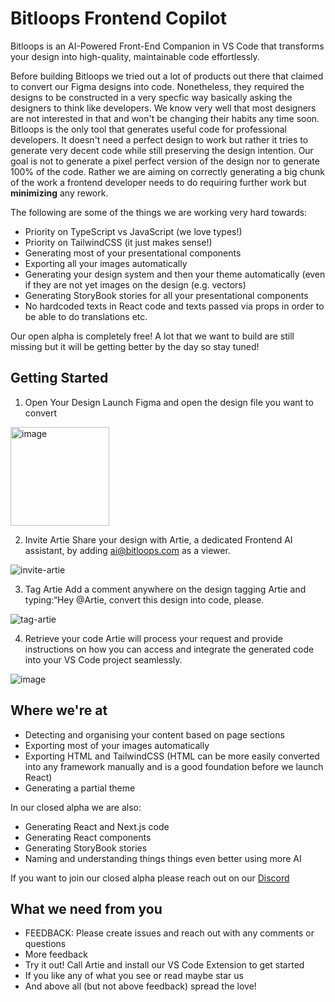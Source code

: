 # Bitloops Frontend Copilot
Bitloops is an AI-Powered Front-End Companion in VS Code that transforms your design into high-quality, maintainable code effortlessly.

Before building Bitloops we tried out a lot of products out there that claimed to convert our Figma designs into code. Nonetheless, they required the designs to be constructed in a very specfic way basically asking the designers to think like developers. We know very well that most designers are not interested in that and won't be changing their habits any time soon. Bitloops is the only tool that generates useful code for professional developers. It doesn't need a perfect design to work but rather it tries to generate very decent code while still preserving the design intention. Our goal is not to generate a pixel perfect version of the design nor to generate 100% of the code. Rather we are aiming on correctly generating a big chunk of the work a frontend developer needs to do requiring further work but **minimizing** any rework. 

The following are some of the things we are working very hard towards:

- Priority on TypeScript vs JavaScript (we love types!)
- Priority on TailwindCSS (it just makes sense!)
- Generating most of your presentational components
- Exporting all your images automatically
- Generating your design system and then your theme automatically (even if they are not yet images on the design (e.g. vectors)
- Generating StoryBook stories for all your presentational components
- No hardcoded texts in React code and texts passed via props in order to be able to do translations etc.

Our open alpha is completely free! A lot that we want to build are still missing but it will be getting better by the day so stay tuned!

## Getting Started

1. Open Your Design
Launch Figma and open the design file you want to convert

<img width="158" alt="image" src="https://github.com/bitloops/frontend-copilot/assets/1571105/c3da0d8e-aaa7-4f6a-b2eb-b901d1fac044">

2. Invite Artie
Share your design with Artie, a dedicated Frontend AI assistant, by adding ai@bitloops.com as a viewer.

![invite-artie](https://github.com/bitloops/frontend-copilot/assets/1571105/978bfb70-ecca-4f80-89fb-eada1a14d916)

3. Tag Artie
Add a comment anywhere on the design tagging Artie and typing:“Hey @Artie, convert this design into code, please.

![tag-artie](https://github.com/bitloops/frontend-copilot/assets/1571105/e39b11a6-adea-4b35-9363-53fb072cd054)

4. Retrieve your code
Artie will process your request and provide instructions on how you can access and integrate the generated code into your VS Code project seamlessly.

![image](https://github.com/bitloops/frontend-copilot/assets/1571105/0b64903d-c437-4c87-92be-d903770b44c5)

## Where we're at

- Detecting and organising your content based on page sections
- Exporting most of your images automatically
- Exporting HTML and TailwindCSS (HTML can be more easily converted into any framework manually and is a good foundation before we launch React)
- Generating a partial theme

In our closed alpha we are also:
- Generating React and Next.js code
- Generating React components
- Generating StoryBook stories
- Naming and understanding things things even better using more AI

If you want to join our closed alpha please reach out on our [Discord](https://discord.gg/vj8EdZx8gK) 

## What we need from you

- FEEDBACK: Please create issues and reach out with any comments or questions
- More feedback
- Try it out! Call Artie and install our VS Code Extension to get started
- If you like any of what you see or read maybe star us
- And above all (but not above feedback) spread the love!
